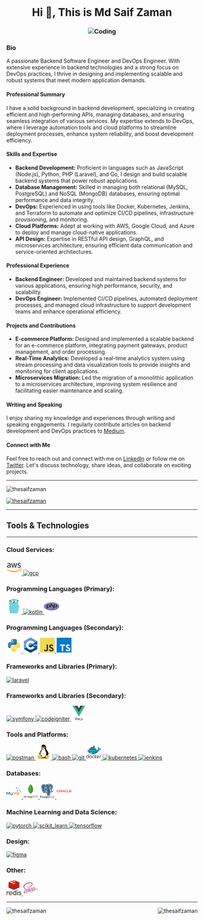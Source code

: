 <h1 align="center">Hi 👋, This is Md Saif Zaman</h1>
<h3 align="center">
  <img alt="Coding" width="400" src="https://media1.giphy.com/media/qgQUggAC3Pfv687qPC/giphy.gif?cid=790b7611f6fe3ba472d8187741c604264d614e2ac3eeee83&rid=giphy.gif&ct=g">
</h3>

### Bio
A passionate Backend Software Engineer and DevOps Engineer. With extensive experience in backend technologies and a strong focus on DevOps practices, I thrive in designing and implementing scalable and robust systems that meet modern application demands.

#### Professional Summary
I have a solid background in backend development, specializing in creating efficient and high-performing APIs, managing databases, and ensuring seamless integration of various services. My expertise extends to DevOps, where I leverage automation tools and cloud platforms to streamline deployment processes, enhance system reliability, and boost development efficiency.

#### Skills and Expertise
- **Backend Development:** Proficient in languages such as JavaScript (Node.js), Python, PHP (Laravel), and Go, I design and build scalable backend systems that power robust applications.
- **Database Management:** Skilled in managing both relational (MySQL, PostgreSQL) and NoSQL (MongoDB) databases, ensuring optimal performance and data integrity.
- **DevOps:** Experienced in using tools like Docker, Kubernetes, Jenkins, and Terraform to automate and optimize CI/CD pipelines, infrastructure provisioning, and monitoring.
- **Cloud Platforms:** Adept at working with AWS, Google Cloud, and Azure to deploy and manage cloud-native applications.
- **API Design:** Expertise in RESTful API design, GraphQL, and microservices architecture, ensuring efficient data communication and service-oriented architectures.

#### Professional Experience
- **Backend Engineer:** Developed and maintained backend systems for various applications, ensuring high performance, security, and scalability.
- **DevOps Engineer:** Implemented CI/CD pipelines, automated deployment processes, and managed cloud infrastructure to support development teams and enhance operational efficiency.

#### Projects and Contributions
- **E-commerce Platform:** Designed and implemented a scalable backend for an e-commerce platform, integrating payment gateways, product management, and order processing.
- **Real-Time Analytics:** Developed a real-time analytics system using stream processing and data visualization tools to provide insights and monitoring for client applications.
- **Microservices Migration:** Led the migration of a monolithic application to a microservices architecture, improving system resilience and facilitating easier maintenance and scaling.

#### Writing and Speaking
I enjoy sharing my knowledge and experiences through writing and speaking engagements. I regularly contribute articles on backend development and DevOps practices to [Medium](https://medium.com/@info.saifzaman).

#### Connect with Me
Feel free to reach out and connect with me on [LinkedIn](https://linkedin.com/in/thesaifzaman) or follow me on [Twitter](https://twitter.com/thesaifzaman). Let's discuss technology, share ideas, and collaborate on exciting projects.

---
<p align="left">
  <img src="https://komarev.com/ghpvc/?username=thesaifzaman&label=Profile%20views&color=0e75b6&style=flat" alt="thesaifzaman" />
</p>

<p align="left">
  <a href="https://github.com/ryo-ma/github-profile-trophy">
    <img src="https://github-profile-trophy.vercel.app/?username=thesaifzaman" alt="thesaifzaman" />
  </a>
</p>

---
## Tools & Technologies
---
### Cloud Services:
<a href="https://aws.amazon.com" target="_blank" rel="noreferrer">
  <img src="https://raw.githubusercontent.com/devicons/devicon/master/icons/amazonwebservices/amazonwebservices-original-wordmark.svg" alt="aws" width="40" height="40"/>
</a>
<a href="https://cloud.google.com" target="_blank" rel="noreferrer">
  <img src="https://www.vectorlogo.zone/logos/google_cloud/google_cloud-icon.svg" alt="gcp" width="40" height="40"/>
</a>

### Programming Languages (Primary):
<a href="https://golang.org" target="_blank" rel="noreferrer">
  <img src="https://raw.githubusercontent.com/devicons/devicon/master/icons/go/go-original.svg" alt="go" width="40" height="40"/>
</a>
<a href="https://kotlinlang.org" target="_blank" rel="noreferrer">
  <img src="https://www.vectorlogo.zone/logos/kotlinlang/kotlinlang-icon.svg" alt="kotlin" width="40" height="40"/>
</a>
<a href="https://www.php.net" target="_blank" rel="noreferrer">
  <img src="https://raw.githubusercontent.com/devicons/devicon/master/icons/php/php-original.svg" alt="php" width="40" height="40"/>
</a>

### Programming Languages (Secondary):
<a href="https://www.python.org" target="_blank" rel="noreferrer">
  <img src="https://raw.githubusercontent.com/devicons/devicon/master/icons/python/python-original.svg" alt="python" width="40" height="40"/>
</a>
<a href="https://www.w3schools.com/cpp/" target="_blank" rel="noreferrer">
  <img src="https://raw.githubusercontent.com/devicons/devicon/master/icons/cplusplus/cplusplus-original.svg" alt="cplusplus" width="40" height="40"/>
</a>
<a href="https://developer.mozilla.org/en-US/docs/Web/JavaScript" target="_blank" rel="noreferrer">
  <img src="https://raw.githubusercontent.com/devicons/devicon/master/icons/javascript/javascript-original.svg" alt="javascript" width="40" height="40"/>
</a>
<a href="https://www.typescriptlang.org/" target="_blank" rel="noreferrer">
  <img src="https://raw.githubusercontent.com/devicons/devicon/master/icons/typescript/typescript-original.svg" alt="typescript" width="40" height="40"/>
</a>

### Frameworks and Libraries (Primary):
<a href="https://laravel.com/" target="_blank" rel="noreferrer">
  <img src="https://cdn.worldvectorlogo.com/logos/laravel-2.svg" alt="laravel" width="40" height="40"/>
</a>

### Frameworks and Libraries (Secondary):
<a href="https://symfony.com" target="_blank" rel="noreferrer">
  <img src="https://symfony.com/logos/symfony_black_03.svg" alt="symfony" width="40" height="40"/>
</a>
<a href="https://codeigniter.com" target="_blank" rel="noreferrer">
  <img src="https://cdn.worldvectorlogo.com/logos/codeigniter.svg" alt="codeigniter" width="40" height="40"/>
</a>
<a href="https://vuejs.org/" target="_blank" rel="noreferrer">
  <img src="https://raw.githubusercontent.com/devicons/devicon/master/icons/vuejs/vuejs-original-wordmark.svg" alt="vuejs" width="40" height="40"/>
</a>

### Tools and Platforms:
<a href="https://postman.com" target="_blank" rel="noreferrer">
  <img src="https://www.vectorlogo.zone/logos/getpostman/getpostman-icon.svg" alt="postman" width="40" height="40"/>
</a>
<a href="https://www.linux.org/" target="_blank" rel="noreferrer">
  <img src="https://raw.githubusercontent.com/devicons/devicon/master/icons/linux/linux-original.svg" alt="linux" width="40" height="40"/>
</a>
<a href="https://www.gnu.org/software/bash/" target="_blank" rel="noreferrer">
  <img src="https://www.vectorlogo.zone/logos/gnu_bash/gnu_bash-icon.svg" alt="bash" width="40" height="40"/>
</a>
<a href="https://git-scm.com/" target="_blank" rel="noreferrer">
  <img src="https://www.vectorlogo.zone/logos/git-scm/git-scm-icon.svg" alt="git" width="40" height="40"/>
</a>
<a href="https://www.docker.com/" target="_blank" rel="noreferrer">
  <img src="https://raw.githubusercontent.com/devicons/devicon/master/icons/docker/docker-original-wordmark.svg" alt="docker" width="40" height="40"/>
</a>
<a href="https://kubernetes.io" target="_blank" rel="noreferrer">
  <img src="https://www.vectorlogo.zone/logos/kubernetes/kubernetes-icon.svg" alt="kubernetes" width="40" height="40"/>
</a>
<a href="https://www.jenkins.io" target="_blank" rel="noreferrer">
  <img src="https://www.vectorlogo.zone/logos/jenkins/jenkins-icon.svg" alt="jenkins" width="40" height="40"/>
</a>

### Databases:
<a href="https://www.mysql.com/" target="_blank" rel="noreferrer">
  <img src="https://raw.githubusercontent.com/devicons/devicon/master/icons/mysql/mysql-original-wordmark.svg" alt="mysql" width="40" height="40"/>
</a>
<a href="https://www.mongodb.com/" target="_blank" rel="noreferrer">
  <img src="https://raw.githubusercontent.com/devicons/devicon/master/icons/mongodb/mongodb-original-wordmark.svg" alt="mongodb" width="40" height="40"/>
</a>
<a href="https://www.postgresql.org" target="_blank" rel="noreferrer">
  <img src="https://raw.githubusercontent.com/devicons/devicon/master/icons/postgresql/postgresql-original-wordmark.svg" alt="postgresql" width="40" height="40"/>
</a>
<a href="https://www.oracle.com/" target="_blank" rel="noreferrer">
  <img src="https://raw.githubusercontent.com/devicons/devicon/master/icons/oracle/oracle-original.svg" alt="oracle" width="40" height="40"/>
</a>

### Machine Learning and Data Science:
<a href="https://pytorch.org/" target="_blank" rel="noreferrer">
  <img src="https://www.vectorlogo.zone/logos/pytorch/pytorch-icon.svg" alt="pytorch" width="40" height="40"/>
</a>
<a href="https://scikit-learn.org/" target="_blank" rel="noreferrer">
  <img src="https://upload.wikimedia.org/wikipedia/commons/0/05/Scikit_learn_logo_small.svg" alt="scikit_learn" width="40" height="40"/>
</a>
<a href="https://www.tensorflow.org" target="_blank" rel="noreferrer">
  <img src="https://www.vectorlogo.zone/logos/tensorflow/tensorflow-icon.svg" alt="tensorflow" width="40" height="40"/>
</a>

### Design:
<a href="https://www.figma.com/" target="_blank" rel="noreferrer">
  <img src="https://www.vectorlogo.zone/logos/figma/figma-icon.svg" alt="figma" width="40" height="40"/>
</a>

### Other:
<a href="https://redis.io" target="_blank" rel="noreferrer">
  <img src="https://raw.githubusercontent.com/devicons/devicon/master/icons/redis/redis-original-wordmark.svg" alt="redis" width="40" height="40"/>
</a>
<a href="https://sass-lang.com" target="_blank" rel="noreferrer">
  <img src="https://raw.githubusercontent.com/devicons/devicon/master/icons/sass/sass-original.svg" alt="sass" width="40" height="40"/>

---
<a>
  <img align="left" src="https://github-readme-stats.vercel.app/api/top-langs?username=thesaifzaman&show_icons=true&locale=en&layout=compact" alt="thesaifzaman" />
</a>
<a>
  <img align="right" src="https://github-readme-stats.vercel.app/api?username=thesaifzaman&show_icons=true&locale=en" alt="thesaifzaman" />
</a>
